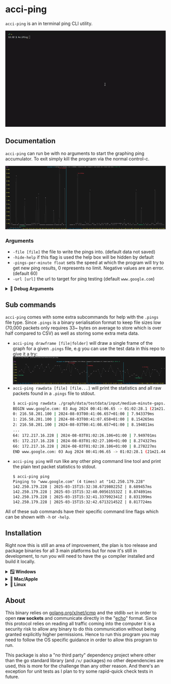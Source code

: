 # acci-ping

`acci-ping` is an in terminal ping CLI utility.

[![thumbnail-gif](./images/thumbnail-converted.gif)]()

## Documentation

`acci-ping` can run be with no arguments to start the graphing ping accumulator. To exit simply kill the
program via the normal control-c.

[![large demo](./images/old/spans.png)]()

### Arguments

* `-file [file]`
        the file to write the pings into. (default data not saved)
* `-hide-help`
        if this flag is used the help box will be hidden by default
* `-pings-per-minute float`
        sets the speed at which the program will try to get new ping results, 0 represents no limit. Negative values are an error. (default 60)
* `-url [url]`
        the url to target for ping testing (default `www.google.com`)


<details>
<summary><b>🐛 Debug Arguments</b></summary>

* `-l [file]`
        write logs to file. (default no logs written)
* `-debug-error-creator`
        binds the [e] key to create errors for GUI verification
* `-cpuprofile [file]`
        write cpu profile to file
* `-memprofile [file]`
        write memory profile to file

</details>

## Sub commands

`acci-ping` comes with some extra subcommands for help with the `.pings` file type. Since `.pings` is a binary
serialisation format to keep file sizes low (70,000 packets only requires 33~ bytes on average to store which
is over half compared to CSV) as well as storing some extra meta data.

* `acci-ping drawframe [file|folder]` will draw a single frame of the graph for a given `.pings` file, e.g you
  can use the test data in this repo to give it a try:
 ![drawframe demo](images/drawframe.png)
* `acci-ping rawdata [file] [file...]` will print the statistics and all raw packets found in a `.pings` file
  to stdout.
  ```sh
  $ acci-ping rawdata ./graph/data/testdata/input/medium-minute-gaps.pings
  BEGIN www.google.com: 03 Aug 2024 00:41:06.65 -> 01:02:28.1 (21m21.449886808s) | Average μ 8.167942ms | SD σ 80.4µs | Packet Count 67
  0: 216.58.201.100 | 2024-08-03T00:41:06.657+01:00 | 7.943379ms
  1: 216.58.201.100 | 2024-08-03T00:41:07.658+01:00 | 8.154265ms
  2: 216.58.201.100 | 2024-08-03T00:41:08.657+01:00 | 8.194011ms
  ...
  64: 172.217.16.228 | 2024-08-03T01:02:26.106+01:00 | 7.949701ms
  65: 172.217.16.228 | 2024-08-03T01:02:27.106+01:00 | 8.274327ms
  66: 172.217.16.228 | 2024-08-03T01:02:28.106+01:00 | 8.278227ms
  END www.google.com: 03 Aug 2024 00:41:06.65 -> 01:02:28.1 (21m21.449886808s) | Average μ 8.167942ms | SD σ 80.4µs | Packet Count 67
  ```
* `acci-ping ping` will run like any other ping command line tool and print the plain text packet statistics to
  stdout.
  ```
  $ acci-ping ping
  Pinging to "www.google.com" (4 times) at "142.250.179.228"
  142.250.179.228 | 2025-03-15T15:32:38.671980225Z | 8.689457ms
  142.250.179.228 | 2025-03-15T15:32:40.005615532Z | 8.874891ms
  142.250.179.228 | 2025-03-15T15:32:41.337992341Z | 8.831399ms
  142.250.179.228 | 2025-03-15T15:32:42.671321452Z | 8.817724ms
  ```

All of these sub commands have their specific command line flags which can be shown with `-h` or `-help`.

## Installation

Right now this is still an area of improvement, the plan is too release and package binaries for all 3 main
platforms but for now it's still in development, to run you will need to have the `go` compiler installed and
build it locally.

<details>
<summary><b>🪟 Windows</b></summary>

TODO Windows
</details>

<details>
<summary><b>🍎 Mac/Apple</b></summary>

TODO Apple
</details>


<details>
<summary><b>🐧 Linux</b></summary>

On linux to ensure that you do not get prompted for root permissions to execute the binary, simply run this
command to allow IPv4 sockets to be opened by un-privileged binaries.

```sh
sudo sysctl -w net.ipv4.ping_group_range="0 2147483647"
```
Note: you can use this command to undo this behaviour
```sh
sudo sysctl -w net.ipv4.ping_group_range="1 0"
```
</details>



## About

This binary relies on [golang.org/x/net/icmp](https://pkg.go.dev/golang.org/x/net/icmp) and the stdlib `net`
in order to open **raw sockets** and communicate directly in the
"[echo](https://en.wikipedia.org/wiki/Internet_Control_Message_Protocol)" format. Since this protocol relies
on reading all traffic coming into the computer it is a security risk to allow any binary to do this
communication without being granted explicitly higher permissions. Hence to run this program you may need to
follow the OS specific guidance in order to allow this program to run.

This package is also a "no third party" dependency project where other than the go standard library (and `/x/`
packages) no other dependencies are used, this is more for the challenge than any other reason. And there's an
exception for unit tests as I plan to try some rapid-quick check tests in future.

